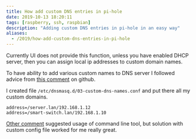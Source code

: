 ```yaml
---
title: How add custom DNS entries in pi-hole
date: 2019-10-13 18:20:11
tags: [raspberry, ssh, raspbian]
description: "Adding custom DNS entries in pi-hole in an easy way"
aliases:
  - /2019/how-add-custom-dns-entries-in-pi-hole
---
```


Currently UI does not provide this function, unless you have enabled DHCP server, then you can assign local ip addresses to custom domain names.

To have ability to add various custom names to DNS server I followed advice from [this comment](https://github.com/pi-hole/pi-hole/issues/975#issuecomment-281027117) on github.

I created file `/etc/dnsmasq.d/03-custom-dns-names.conf` and put there all my custom domains.

```
address=/server.lan/192.168.1.12
address=/smart-switch.lan/192.168.1.10
```

[Other comment](https://github.com/pi-hole/pi-hole/issues/975#issuecomment-524199173) suggested usage of command line tool, but solution with custom config file worked for me really great.
